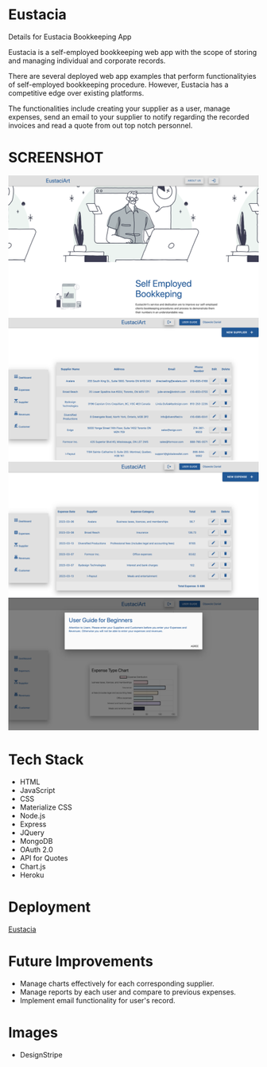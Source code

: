 # Eustacia

<p>Details for Eustacia Bookkeeping App</p>

<p>Eustacia is a self-employed bookkeeping web app with the scope of storing and managing individual and corporate records.</p>

<p>There are several deployed web app examples that perform functionalityies of self-employed bookkeeping procedure. However, Eustacia has a competitive edge over existing platforms.</p>

<p>The functionalities include creating your supplier as a user, manage expenses, send an email to your supplier to notify regarding the recorded invoices and read a quote from out top notch personnel.</p>

# SCREENSHOT

<img src="ReadMe_data/index.png">
<img src="ReadMe_data/Suppliers.png">
<img src="ReadMe_data/Expenses_detail.png">
<img src="ReadMe_data/Expenses_chart.png">



# Tech Stack

- HTML
- JavaScript
- CSS
- Materialize CSS
- Node.js
- Express
- JQuery
- MongoDB
- OAuth 2.0
- API for Quotes
- Chart.js
- Heroku

# Deployment

<a href="" target="_blank">Eustacia</a>


# Future Improvements

- Manage charts effectively for each corresponding supplier.
- Manage reports by each user and compare to previous expenses.
- Implement email functionality for user's record.

# Images
- DesignStripe

